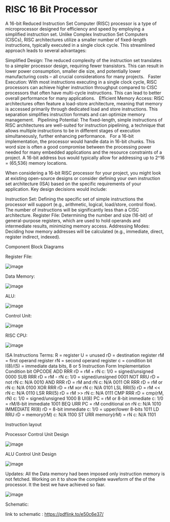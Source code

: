 # RISC 16 Bit Processor
A 16-bit Reduced Instruction Set Computer (RISC) processor is a type of microprocessor designed for efficiency and speed by employing a simplified instruction set. Unlike Complex Instruction Set Computers (CISCs), RISC architectures utilize a smaller number of fixed-length instructions, typically executed in a single clock cycle. This streamlined approach leads to several advantages:   

Simplified Design: The reduced complexity of the instruction set translates to a simpler processor design, requiring fewer transistors. This can result in lower power consumption, smaller die size, and potentially lower manufacturing costs – all crucial considerations for many projects.   
Faster Execution: With most instructions executing in a single clock cycle, RISC processors can achieve higher instruction throughput compared to CISC processors that often have multi-cycle instructions. This can lead to better overall performance for many applications.   
Efficient Memory Access: RISC architectures often feature a load-store architecture, meaning that memory is accessed primarily through dedicated load and store instructions. This separation simplifies instruction formats and can optimize memory management.   
Pipelining Potential: The fixed-length, simple instructions of RISC architectures are well-suited for instruction pipelining, a technique that allows multiple instructions to be in different stages of execution simultaneously, further enhancing performance.   
For a 16-bit implementation, the processor would handle data in 16-bit chunks. This word size is often a good compromise between the processing power needed for many embedded applications and the resource constraints of a project. A 16-bit address bus would typically allow for addressing up to 2^16 = (65,536) memory locations.   

When considering a 16-bit RISC processor for your project, you might look at existing open-source designs or consider defining your own instruction set architecture (ISA) based on the specific requirements of your application. Key design decisions would include:

Instruction Set: Defining the specific set of simple instructions the processor will support (e.g., arithmetic, logical, load/store, control flow). The number of instructions will be significantly less than a CISC architecture.
Register File: Determining the number and size (16-bit) of general-purpose registers, which are used to hold operands and intermediate results, minimizing memory access.
Addressing Modes: Deciding how memory addresses will be calculated (e.g., immediate, direct, register indirect, indexed).

Component Block Diagrams

Register File:

![image](https://github.com/user-attachments/assets/b944a457-f473-46a9-8703-59ce3b86a418)

Data Memory:

![image](https://github.com/user-attachments/assets/bced41e8-1df9-48ad-929a-398b324ae14a)

ALU:

![image](https://github.com/user-attachments/assets/b9e2ddda-af72-44cf-9762-cba0106f7dd3)

Control Unit:

![image](https://github.com/user-attachments/assets/09b80ead-9cdf-48ac-95b4-fea067904cc9)

RISC CPU:

![image](https://github.com/user-attachments/assets/5e7b581f-21f9-4946-b582-5da72b27e05c)


ISA
Instructions
Terms:
R = register
U = unused
rD = destination register
rM = first operand register
rN = second operand register
c = condition bit
I(8)/(5) = immediate data bits, 8 or 5
Instruction	Form	Implementation	Condition bit	OPCODE
ADD	RRR	rD = rM + rN	c: 1/0 = signed/unsigned	0000
SUB	RRR	rD = rM - rN	c: 1/0 = signed/unsigned	0001
NOT	RRU	rD = not rN	c: N/A	0010
AND	RRR	rD = rM and rN	c: N/A	0011
OR	RRR	rD = rM or rN	c: N/A	0100
XOR	RRR	rD = rM xor rN	c: N/A	0101
LSL	RRI(5)	rD = rM << rN	c: N/A	0110
LSR	RRI(5)	rD = rM >> rN	c: N/A	0111
CMP	RRR	rD = cmp(rM, rN)	c: 1/0 = signed/unsigned	1000
B	UI(8)	PC = rM or 8-bit immediate	c: 1/0 = rM/8-bit immediate	1001
BEQ	URR	PC = rM conditional on rN	c: N/A	1010
IMMEDIATE	RI(8)	rD = 8-bit immediate	c: 1/0 = upper/lower 8-bits	1011
LD	RRU	rD = memory(rM)	c: N/A	1100
ST	URR	memory(rM) = rN	c: N/A	1101

Instruction layout

Processor Control Unit Design

![image](https://github.com/user-attachments/assets/4a329095-ecba-4c5f-a4b0-725eda57b23d)

ALU Control Unit Design

![image](https://github.com/user-attachments/assets/06c1f421-e0ae-4df2-8047-42186701f592)

Updates:
All the Data memory had been imposed only instruction memory is not fetched. Working on it to show the complete waveform of the of the processor. It the best we have achieved so faar.

![image](https://github.com/user-attachments/assets/1804a2b5-f1a8-4469-af2b-8c97ba4fa77c)

Schematic:

link to schematic : https://pdflink.to/e50c6e37/









